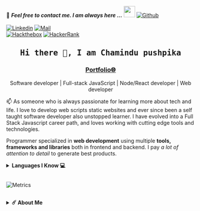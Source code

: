 <!--

## Complete list of github markdown emoji markup
https://gist.github.com/rxaviers/7360908

## technologies Icons 
https://simpleicons.org/

-->
📝 ***Feel free to contact me. I am always here ...*** <img src="https://media.giphy.com/media/WUlplcMpOCEmTGBtBW/giphy.gif" width="30">  [![Github](https://img.shields.io/github/followers/cham2003?label=Follow%20Me&style=social)](https://github.com/PYMaster-ft)
<br>
<br>
[![Linkedin](https://img.shields.io/badge/LinkedIn-Chamindu-blue)](https://www.linkedin.com/in/chamindu-pushpika-954a741b8/)
[![Mail](https://img.shields.io/badge/Hotmail-chamindu_jo@hotmail.com-blue?logo=Gmail&logoColor=blue&labelColor=black)](#)
<br>
[![Hackthebox](https://img.shields.io/badge/Hack%20the%20box-cham2003-green)](https://app.hackthebox.eu/profile/overview)
[![HackerRank](https://img.shields.io/badge/Hacker%20rank-cham2003-green)](https://www.hackerrank.com/sasipclass)
<!-- [![HitCount](http://hits.dwyl.com/Ahmad-Sawalqeh/Ahmad-Sawalqeh.svg)](http://hits.dwyl.com/Ahmad-Sawalqeh/Ahmad-Sawalqeh) -->

<h2 align='center'><samp><strong>Hi there 👋, I am Chamindu pushpika</strong></samp></h2>
<h3 align='center'><strong><a href="#" target="_blank">Portfolio🌐</a></strong></h3>
<p align='center'>Software developer | Full-stack JavaScript | Node/React developer | Web developer</p>

<p align='left'> 📫 As someone who is always passionate for learning more about tech and life. I love to develop web scripts static websites and ever since been a self taught software developer also unstopped learner. I have evolved into a Full Stack Javascript career path, and loves working with cutting edge tools and technologies.</p>

Programmer specialized in **web development** using multiple **tools, frameworks and libraries** both in frontend and backend. I pay *a lot of attention to detail* to generate best products.

<details>
  <summary><b>Languages I Know 💻</b></summary><br/>

| Language   | Degree   |
| ---        | ---      |
| Javascript | SSS      |
| Python     | SSS (AI) |
| HTML       | A        |
| Typescript | B+       |
| CSS        | B        |
| SCSS       | B        |
| Lua        | B        |
| Golang     | B        |

##

<details>
  <summary><b>Languages ​​I'm Learning 🙇🏻</b></summary><br/>

| Language   | Status   |
| ---        | ---      |
| Emacs Lisps| ✅       |
| Java       | ✅       |
| Make       | ✅       |
| Assembly   | ✅       |
| Rust       | ✅       |
| LaTeX      | ✅       |
| MediaWiki  | ✅       |
</details>

<details>
  <summary><b>Contributed Repositories 📚</b></summary><br/>

| Repository     | Link     |
| ---            | ---      |
| CoffeeHouse-JavaScript-API-Wrapper | https://github.com/intellivoid/CoffeeHouse-JavaScript-API-Wrapper       |
| node-fluent-ffmpeg | https://github.com/fluent-ffmpeg/node-fluent-ffmpeg |
| Hacktoberfest_2021 (Lua) | https://github.com/wafarifki/Hacktoberfest_2021 |
| google-this | https://github.com/LuanRT/google-this |

</details>

##

<h3 align="left">Contact Me:</h3>
<p align="left">
<a href="https://twitter.com/chamindux" target="blank"><img align="center" src="https://www.freepnglogos.com/uploads/twitter-logo-png/twitter-bird-symbols-png-logo-0.png" alt="kyrie_baran  " height="54" width="54" /></a>
<a href="https://instagram.com/" target="blank"><img align="center" src="https://www.freepnglogos.com/uploads/instagram-logo-png-transparent-0.png" alt="kyrie.baran" height="54" width="54" /></a>
<a href="danial.anonops@gmail.com" target="blank"><img align="center" src="https://www.freepnglogos.com/uploads/gmail-email-logo-png-16.png" alt="Thiccy" height="50" width="60" /></a>

<p align="left"

<a href="https://www.youtube.com/channel/UC-IEBaaEv7zb-XqOsdcF4Pg" target="blank"><img align="center" src="https://i.hizliresim.com/oxo165f.png" alt="PYMaster-ft YouTube" height="46" width="70" /></a>

</p>

### Pull Up My [Blog!](https://t.me/TrojenHex)
<p align="left">
<a href="https://t.me/TrojenHex" target="blank"><img align="center" src="https://www.freepnglogos.com/uploads/telegram-png/telegram-chat-message-mobile-send-file-smartphone-talk-16.png" alt="Thiccy's Blog  " height="54" width="54" /></a>

</p>

<p><img align="center" src="https://github-readme-stats.vercel.app/api/top-langs?username=PYMaster-ft&show_icons=true&layout=compact&theme=nightowl" alt="PYMaster-ft" /></p>

</details>

##

![Metrics](https://metrics.lecoq.io/PYMaster-ft?template=classic&commits.authoring=PYMaster-ft&isocalendar=1&achievements=1&notable=1&pagespeed=1&people=1&lines=1&activity=1&code=1&stars=1&isocalendar.duration=full-year&stars.limit=4&people.limit=24&people.size=28&people.types=followers%2C%20following&people.identicons=false&people.shuffle=false&lines.skipped=Akina-npm%2C%20Emacs-Train%2C%20PYMaster-ft%2C%20TextMaker-Unlimited%2C%20Image-to-Text%2C%20simple-array-generator%2C%20Carbon-API%2C%20Akina%2C%20Mechatronics-Sciences%2C%20Payday2-LGBTLights%2C%20Eva%2C%20RGANI&activity.limit=2&activity.load=300&activity.days=14&activity.filter=all&activity.visibility=all&activity.timestamps=true&achievements.threshold=C&achievements.secrets=true&achievements.display=detailed&achievements.limit=12&notable.from=organization&notable.repositories=false&code.lines=12&code.load=100&code.visibility=public&pagespeed.url=https%3A%2F%2akina.co&pagespeed.detailed=true&pagespeed.screenshot=false&config.timezone=Europe%2FIstanbul)

##

<details>
    <summary><b>☄️ About Me </b></summary><br/>
Hi, This is Chamindu

I am an Programmer. My real thing to do crating artificial brains, neural tools.

I am 19 yeas old. From Sri Lanka

I worked with Instagram, Gitlab, Bitbucket, Brainshop. Some of for testing, some things for developing.
If you have any question for me ı put my contact information above.

See ya 💘

</details>
